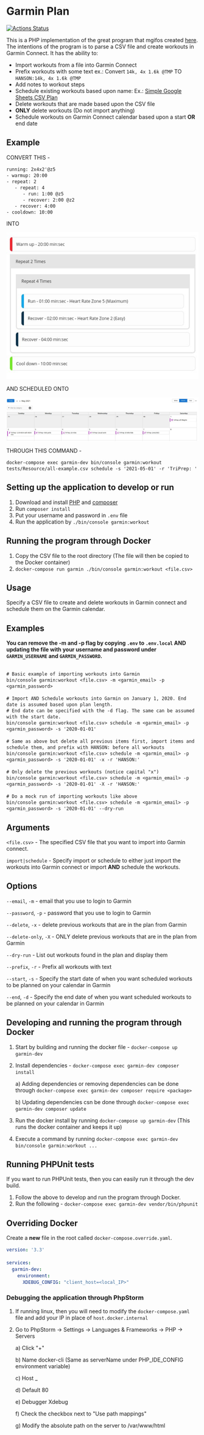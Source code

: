 # Garmin Plan

[![Actions Status](https://github.com/Raistlfiren/garmin-csv-plan/workflows/CI/badge.svg)](https://github.com/Raistlfiren/garmin-csv-plan/actions)

This is a PHP implementation of the great program that mgifos created [here](https://github.com/mgifos/quick-plan). 
The intentions of the program is to parse a CSV file and create workouts in Garmin Connect.
It has the ability to:
 - Import workouts from a file into Garmin Connect
 - Prefix workouts with some text ex.: Convert `14k, 4x 1.6k @TMP` TO `HANSON:14k, 4x 1.6k @TMP`
 - Add notes to workout steps
 - Schedule existing workouts based upon name: Ex.: [Simple Google Sheets CSV Plan](https://docs.google.com/spreadsheets/d/1zaKw9EWnJBtkGRjJf6pAaJKeYmqWneIG5N9Giij3zm0/edit?usp=sharing) 
 - Delete workouts that are made based upon the CSV file
 - **ONLY** delete workouts (Do not import anything)  
 - Schedule workouts on Garmin Connect calendar based upon a start **OR** end date

## Example
CONVERT THIS -

```csv
running: 2x4x2'@z5
- warmup: 20:00
- repeat: 2
   - repeat: 4
      - run: 1:00 @z5
      - recover: 2:00 @z2
   - recover: 4:00
- cooldown: 10:00
```

INTO 

![Garmin Workout](./doc/img/nested-repeat-example.jpg)

AND SCHEDULED ONTO

![Garmin Calendar](./doc/img/calendar-example.jpg)

THROUGH THIS COMMAND - 

```shell
docker-compose exec garmin-dev bin/console garmin:workout tests/Resource/all-example.csv schedule -s '2021-05-01' -r 'TriPrep: '
```

## Setting up the application to develop or run
1) Download and install [PHP](https://www.php.net/) and [composer](https://getcomposer.org/)
2) Run `composer install`
3) Put your username and password in `.env` file
4) Run the application by `./bin/console garmin:workout`

## Running the program through Docker
1) Copy the CSV file to the root directory (The file will then be copied to the Docker container)
2) `docker-compose run garmin ./bin/console garmin:workout <file.csv>`

## Usage

Specify a CSV file to create and delete workouts in Garmin connect and schedule them on the Garmin calendar.

## Examples

**You can remove the -m and -p flag by copying `.env` to `.env.local` AND updating the file with your username and password under 
`GARMIN_USERNAME` and `GARMIN_PASSWORD`.**

```shell

# Basic example of importing workouts into Garmin
bin/console garmin:workout <file.csv> -m <garmin_email> -p <garmin_password>

# Import AND Schedule workouts into Garmin on January 1, 2020. End date is assumed based upon plan length.
# End date can be specified with the -d flag. The same can be assumed with the start date.
bin/console garmin:workout <file.csv> schedule -m <garmin_email> -p <garmin_password> -s '2020-01-01'

# Same as above but delete all previous items first, import items and schedule them, and prefix with HANSON: before all workouts
bin/console garmin:workout <file.csv> schedule -m <garmin_email> -p <garmin_password> -s '2020-01-01' -x -r 'HANSON:'

# Only delete the previous workouts (notice capital "x")
bin/console garmin:workout <file.csv> schedule -m <garmin_email> -p <garmin_password> -s '2020-01-01' -X -r 'HANSON:'

# Do a mock run of importing workouts like above
bin/console garmin:workout <file.csv> schedule -m <garmin_email> -p <garmin_password> -s '2020-01-01' --dry-run
```

## Arguments

`<file.csv>` - The specified CSV file that you want to import into Garmin connect.

`import|schedule` - Specify import or schedule to either just import the workouts into Garmin connect 
or import **AND** schedule the workouts.

## Options

`--email`, `-m` - email that you use to login to Garmin

`--password`, `-p` - password that you use to login to Garmin

`--delete`, `-x` - delete previous workouts that are in the plan from Garmin

`--delete-only`, `-X` - ONLY delete previous workouts that are in the plan from Garmin

`--dry-run` - List out workouts found in the plan and display them

`--prefix`, `-r` - Prefix all workouts with text

`--start`, `-s` - Specify the start date of when you want scheduled workouts to be planned on your calendar in Garmin

`--end`, `-d` - Specify the end date of when you want scheduled workouts to be planned on your calendar in Garmin

## Developing and running the program through Docker
1) Start by building and running the docker file - `docker-compose up garmin-dev`
1) Install dependencies - `docker-compose exec garmin-dev composer install`
   
    a) Adding dependencies or removing dependencies can be done through `docker-compose exec garmin-dev composer require <package>`
    
    b) Updating dependencies csn be done through `docker-compose exec garmin-dev composer update`

2) Run the docker install by running `docker-compose up garmin-dev` (This runs the docker container and keeps it up)
3) Execute a command by running `docker-compose exec garmin-dev bin/console garmin:workout ...`

## Running PHPUnit tests

If you want to run PHPUnit tests, then you can easily run it through the dev build.

1) Follow the above to develop and run the program through Docker.
2) Run the following - `docker-compose exec garmin-dev vendor/bin/phpunit`

## Overriding Docker

Create a **new** file in the root called `docker-compose.override.yaml`.

```yaml
version: '3.3'

services:
  garmin-dev:
    environment:
      XDEBUG_CONFIG: "client_host=<local_IP>"
```
### Debugging the application through PhpStorm
1) If running linux, then you will need to modify the `docker-compose.yaml` file and add your IP in place of `host.docker.internal`
2) Go to PhpStorm -> Settings -> Languages & Frameworks -> PHP -> Servers
   
   a) Click "+"
   
   b) Name docker-cli (Same as serverName under PHP_IDE_CONFIG environment variable)
   
   c) Host _
   
   d) Default 80
   
   e) Debugger Xdebug
   
   f) Check the checkbox next to "Use path mappings"
   
   g) Modify the absolute path on the server to /var/www/html

